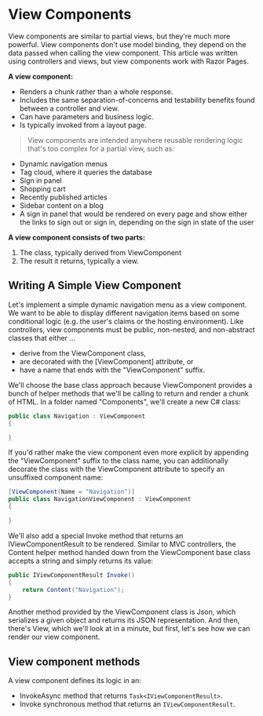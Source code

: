 # View Components

View components are similar to partial views, but they're much more powerful. View components don't use model binding, they depend on the data passed when calling the view component. This article was written using controllers and views, but view components work with Razor Pages.

**A view component:**

* Renders a chunk rather than a whole response.
* Includes the same separation-of-concerns and testability benefits found between a controller and view.
* Can have parameters and business logic.
* Is typically invoked from a layout page.

>View components are intended anywhere reusable rendering logic that's too complex for a partial view, such as:

* Dynamic navigation menus
* Tag cloud, where it queries the database
* Sign in panel
* Shopping cart
* Recently published articles
* Sidebar content on a blog
* A sign in panel that would be rendered on every page and show either the links to sign out or sign in, depending on the sign in state of the user

**A view component consists of two parts:**

1. The class, typically derived from ViewComponent
2. The result it returns, typically a view.

## Writing A Simple View Component

Let's implement a simple dynamic navigation menu as a view component. We want to be able to display different navigation items based on some conditional logic (e.g. the user's claims or the hosting environment). Like controllers, view components must be public, non-nested, and non-abstract classes that either …

* derive from the ViewComponent class,
* are decorated with the [ViewComponent] attribute, or
* have a name that ends with the "ViewComponent" suffix.

We'll choose the base class approach because ViewComponent provides a bunch of helper methods that we'll be calling to return and render a chunk of HTML. In a folder named "Components", we'll create a new C# class:

```C#
public class Navigation : ViewComponent
{

}
```

If you'd rather make the view component even more explicit by appending the "ViewComponent" suffix to the class name, you can additionally decorate the class with the ViewComponent attribute to specify an unsuffixed component name:

```C#
[ViewComponent(Name = "Navigation")]
public class NavigationViewComponent : ViewComponent
{

}
```

We'll also add a special Invoke method that returns an IViewComponentResult to be rendered. Similar to MVC controllers, the Content helper method handed down from the ViewComponent base class accepts a string and simply returns its value:

```C#
public IViewComponentResult Invoke()
{
    return Content("Navigation");
}
```

Another method provided by the ViewComponent class is Json, which serializes a given object and returns its JSON representation. And then, there's View, which we'll look at in a minute, but first, let's see how we can render our view component.

## View component methods

A view component defines its logic in an:

* InvokeAsync method that returns `Task<IViewComponentResult>`.
* Invoke synchronous method that returns an `IViewComponentResult`.
